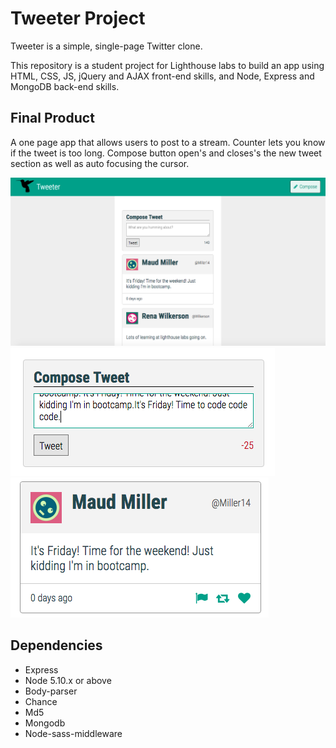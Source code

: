 # Tweeter Project

Tweeter is a simple, single-page Twitter clone.

This repository is a student project for Lighthouse labs to build an app using HTML, CSS, JS, jQuery and AJAX front-end skills, and Node, Express and MongoDB back-end skills.

## Final Product
A one page app that allows users to post to a stream. Counter lets you know if the tweet is too long. Compose button open's and closes's the new tweet section as well as auto focusing the cursor.

!["Full app page"](https://github.com/chrynuik/tweeter/blob/master/docs/tweeter-home-screen.png)
!["Too many characters"](https://github.com/chrynuik/tweeter/blob/master/docs/too-many-characters.png)
!["Hover state for tweets"](https://github.com/chrynuik/tweeter/blob/master/docs/tweets-on-hover.png)

## Dependencies

- Express
- Node 5.10.x or above
- Body-parser
- Chance
- Md5
- Mongodb
- Node-sass-middleware
